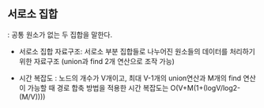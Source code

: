 ## 서로소 집합
: 공통 원소가 없는 두 집합을 말한다.

* 서로소 집합 자료구조: 서로소 부분 집합들로 나누어진 원소들의 데이터를 처리하기 위한 자료구조
  (union과 find 2개 연산으로 조작 가능)

* 시간 복잡도
: 노드의 개수가 V개이고, 최대 V-1개의 union연산과 M개의 find 연산이 가능할 때 경로 합축 방법을 적용한 시간 복잡도는 O(V+M(1+(logV/log2-(M/V))))
